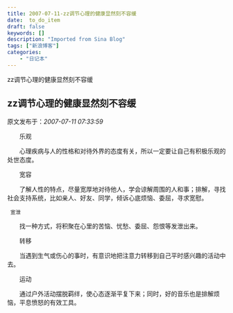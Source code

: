 ```yaml
---
title: 2007-07-11-zz调节心理的健康显然刻不容缓
date:  to_do_item
draft: false
keywords: []
description: "Imported from Sina Blog"
tags: ["新浪博客"]
categories: 
    - "日记本"
---
```

zz调节心理的健康显然刻不容缓
## zz调节心理的健康显然刻不容缓

 原文发布于：*2007-07-11 07:33:59*

 

　　乐观

　　心理疾病与人的性格和对待外界的态度有关，所以一定要让自己有积极乐观的处世态度。

　　宽容

　　了解人性的特点，尽量宽厚地对待他人，学会谅解周围的人和事；排解，寻找社会支持系统，比如亲人、好友、同学，倾诉心底烦恼、委屈，寻求宽慰。

     宣泄

　　找一种方式，将积聚在心里的苦恼、忧愁、委屈、怨恨等发泄出来。

　　转移

　　当遇到生气或伤心的事时，有意识地把注意力转移到自己平时感兴趣的活动中去。

　　运动

　　通过户外活动摆脱羁绊，使心态逐渐平复下来；同时，好的音乐也是排解烦恼，平息愤怒的有效工具。


